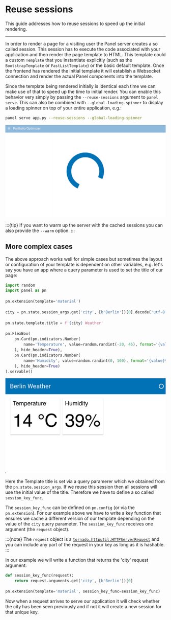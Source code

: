 # Reuse sessions

This guide addresses how to reuse sessions to speed up the initial rendering.

---

In order to render a page for a visiting user the Panel server creates a so called session. This session has to execute the code associated with your application and then render the page template to HTML. This template could a custom `Template` that you instantiate explicitly (such as the `BootstrapTemplate` or `FastListTemplate`) or the basic default template. Once the frontend has rendered the initial template it will establish a Websocket connection and render the actual Panel components into the template.

Since the template being rendered initially is identical each time we can make use of that to speed up the time to initial render. You can enable this behavior very simply by passing the `--reuse-sessions` argument to `panel serve`. This can also be combined with `--global-loading-spinner` to display a loading spinner on top of your entire application, e.g.:

```bash
panel serve app.py --reuse-sessions --global-loading-spinner
```

![Application with --reuse-sessions and --global-loading-spinner enabled](../../_static/images/reuse_sessions.png)

:::{tip}
If you want to warm up the server with the cached sessions you can also provide the `--warm` option.
:::

## More complex cases

The above approach works well for simple cases but sometimes the layout or configuration of your template is dependent on other variables, e.g. let's say you have an app where a query parameter is used to set the title of our page:

```python
import random
import panel as pn

pn.extension(template='material')

city = pn.state.session_args.get('city', [b'Berlin'])[0].decode('utf-8')

pn.state.template.title = f'{city} Weather'

pn.FlexBox(
    pn.Card(pn.indicators.Number(
        name='Temperature', value=random.randint(-20, 45), format='{value} °C'
    ), hide_header=True),
    pn.Card(pn.indicators.Number(
        name='Humidity', value=random.randint(0, 100), format='{value}%'
    ), hide_header=True)
).servable()
```

![Example of reuse sessions functionality](../../_static/images/reuse_sessions_example.png)

Here the Template title is set via a query paramerer which we obtained from the `pn.state.session_args`. If we reuse this session then all sessions will use the initial value of the title. Therefore we have to define a so called `session_key_func`.

The `session_key_func` can be defined on `pn.config` (or via the `pn.extension`). For our example above we have to write a key function that ensures we cache a different version of our template depending on the value of the `city` query parameter. The `session_key_func` receives one argument (the `request` object).

:::{note}
The `request` object is a [`tornado.httputil.HTTPServerRequest`](https://www.tornadoweb.org/en/stable/httputil.html#tornado.httputil.HTTPServerRequest) and you can include any part of the request in your key as long as it is hashable.
:::

In our example we will write a function that returns the 'city' request argument:

```python
def session_key_func(request):
    return request.arguments.get('city', [b'Berlin'])[0]

pn.extension(template='material', session_key_func=session_key_func)
```

Now when a request arrives to serve our application it will check whether the city has been seen previously and if not it will create a new session for that unique key.
